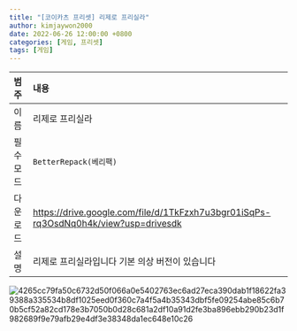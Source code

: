 ```yaml
---
title: "[코이카츠 프리셋] 리제로 프리실라"
author: kimjaywon2000
date: 2022-06-26 12:00:00 +0800
categories: [게임, 프리셋]
tags: [게임]
---
```


| 범주             | 내용            |
|:----------------|:---------------|
| 이름             | 리제로 프리실라  |
| 필수 모드         | `BetterRepack(베리팩)`       |
| 다운로드          | https://drive.google.com/file/d/1TkFzxh7u3bgr01iSqPs-rq3OsdNq0h4k/view?usp=drivesdk |
| 설명             | 리제로 프리실라입니다 기본 의상 버전이 있습니다   |

![4265cc79fa50c6732d50f066a0e5402763ec6ad27eca390dab1f18622fa39388a335534b8df1025eed0f360c7a4f5a4b35343dbf5fe09254abe85c6b70b5cf52a82cd178e3b7050b0d28c681a2df10a91d2fe3ba896ebb290b23d1f982689f9e79afb29e4df3e38348da1ec648e10c26](https://user-images.githubusercontent.com/76558033/175807729-c83fe320-14c1-491b-8b99-e70f6043ad94.png)
